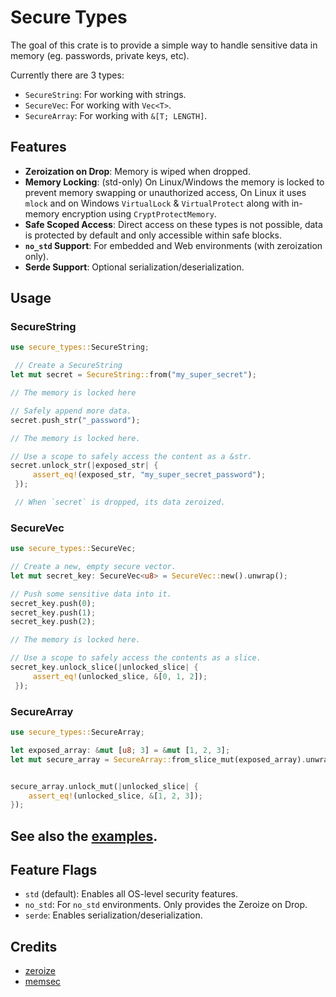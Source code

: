 # Secure Types

The goal of this crate is to provide a simple way to handle sensitive data in memory (eg. passwords, private keys, etc).

Currently there are 3 types:

- `SecureString`: For working with strings.
- `SecureVec`: For working with `Vec<T>`.
- `SecureArray`: For working with `&[T; LENGTH]`.

## Features

- **Zeroization on Drop**: Memory is wiped when dropped.
- **Memory Locking**: (std-only) On Linux/Windows the memory is locked to prevent memory swapping or unauthorized access, 
On Linux it uses `mlock` and on Windows `VirtualLock` & `VirtualProtect` along with in-memory encryption using `CryptProtectMemory`.
- **Safe Scoped Access**: Direct access on these types is not possible, data is protected by default and only accessible within safe blocks.
- **`no_std` Support**: For embedded and Web environments (with zeroization only).
- **Serde Support**: Optional serialization/deserialization.

## Usage

### SecureString

```rust
use secure_types::SecureString;

 // Create a SecureString
let mut secret = SecureString::from("my_super_secret");

// The memory is locked here

// Safely append more data.
secret.push_str("_password");

// The memory is locked here.

// Use a scope to safely access the content as a &str.
secret.unlock_str(|exposed_str| {
     assert_eq!(exposed_str, "my_super_secret_password");
 });

 // When `secret` is dropped, its data zeroized.
```

### SecureVec

```rust
use secure_types::SecureVec;

// Create a new, empty secure vector.
let mut secret_key: SecureVec<u8> = SecureVec::new().unwrap();

// Push some sensitive data into it.
secret_key.push(0);
secret_key.push(1);
secret_key.push(2);

// The memory is locked here.

// Use a scope to safely access the contents as a slice.
secret_key.unlock_slice(|unlocked_slice| {
     assert_eq!(unlocked_slice, &[0, 1, 2]);
 });
```

### SecureArray

```rust
use secure_types::SecureArray;

let exposed_array: &mut [u8; 3] = &mut [1, 2, 3];
let mut secure_array = SecureArray::from_slice_mut(exposed_array).unwrap();


secure_array.unlock_mut(|unlocked_slice| {
    assert_eq!(unlocked_slice, &[1, 2, 3]);
});
```


## See also the [examples](/examples/).


## Feature Flags

- `std` (default): Enables all OS-level security features.
- `no_std`: For `no_std` environments. Only provides the Zeroize on Drop.
- `serde`: Enables serialization/deserialization.


## Credits
- [zeroize](https://github.com/RustCrypto/utils/tree/master/zeroize)
- [memsec](https://github.com/quininer/memsec)